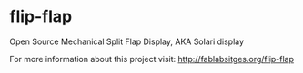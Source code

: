 flip-flap
=========

Open Source Mechanical Split Flap Display, AKA Solari display

For more information about this project visit: http://fablabsitges.org/flip-flap
